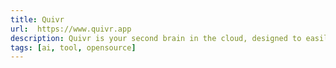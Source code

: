 ```yaml
---
title: Quivr
url:  https://www.quivr.app
description: Quivr is your second brain in the cloud, designed to easily store and retrieve unstructured information.
tags: [ai, tool, opensource]
---
```

